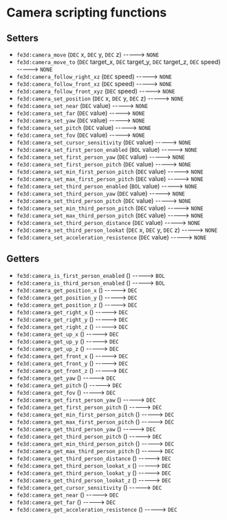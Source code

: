 # Camera scripting functions

## Setters

- `fe3d:camera_move` (`DEC` x, `DEC` y, `DEC` z) -----> `NONE`
- `fe3d:camera_move_to` (`DEC` target_x, `DEC` target_y, `DEC` target_z, `DEC` speed) -----> `NONE`
- `fe3d:camera_follow_right_xz` (`DEC` speed) -----> `NONE`
- `fe3d:camera_follow_front_xz` (`DEC` speed) -----> `NONE`
- `fe3d:camera_follow_front_xyz` (`DEC` speed) -----> `NONE`
- `fe3d:camera_set_position` (`DEC` x, `DEC` y, `DEC` z) -----> `NONE`
- `fe3d:camera_set_near` (`DEC` value) -----> `NONE`
- `fe3d:camera_set_far` (`DEC` value) -----> `NONE`
- `fe3d:camera_set_yaw` (`DEC` value) -----> `NONE`
- `fe3d:camera_set_pitch` (`DEC` value) -----> `NONE`
- `fe3d:camera_set_fov` (`DEC` value) -----> `NONE`
- `fe3d:camera_set_cursor_sensitivity` (`DEC` value) -----> `NONE`
- `fe3d:camera_set_first_person_enabled` (`BOL` value) -----> `NONE`
- `fe3d:camera_set_first_person_yaw` (`DEC` value) -----> `NONE`
- `fe3d:camera_set_first_person_pitch` (`DEC` value) -----> `NONE`
- `fe3d:camera_set_min_first_person_pitch` (`DEC` value) -----> `NONE`
- `fe3d:camera_set_max_first_person_pitch` (`DEC` value) -----> `NONE`
- `fe3d:camera_set_third_person_enabled` (`BOL` value) -----> `NONE`
- `fe3d:camera_set_third_person_yaw` (`DEC` value) -----> `NONE`
- `fe3d:camera_set_third_person_pitch` (`DEC` value) -----> `NONE`
- `fe3d:camera_set_min_third_person_pitch` (`DEC` value) -----> `NONE`
- `fe3d:camera_set_max_third_person_pitch` (`DEC` value) -----> `NONE`
- `fe3d:camera_set_third_person_distance` (`DEC` value) -----> `NONE`
- `fe3d:camera_set_third_person_lookat` (`DEC` x, `DEC` y, `DEC` z) -----> `NONE`
- `fe3d:camera_set_acceleration_resistence` (`DEC` value) -----> `NONE`

## Getters

- `fe3d:camera_is_first_person_enabled` () -----> `BOL`
- `fe3d:camera_is_third_person_enabled` () -----> `BOL`
- `fe3d:camera_get_position_x` () -----> `DEC`
- `fe3d:camera_get_position_y` () -----> `DEC`
- `fe3d:camera_get_position_z` () -----> `DEC`
- `fe3d:camera_get_right_x` () -----> `DEC`
- `fe3d:camera_get_right_y` () -----> `DEC`
- `fe3d:camera_get_right_z` () -----> `DEC`
- `fe3d:camera_get_up_x` () -----> `DEC`
- `fe3d:camera_get_up_y` () -----> `DEC`
- `fe3d:camera_get_up_z` () -----> `DEC`
- `fe3d:camera_get_front_x` () -----> `DEC`
- `fe3d:camera_get_front_y` () -----> `DEC`
- `fe3d:camera_get_front_z` () -----> `DEC`
- `fe3d:camera_get_yaw` () -----> `DEC`
- `fe3d:camera_get_pitch` () -----> `DEC`
- `fe3d:camera_get_fov` () -----> `DEC`
- `fe3d:camera_get_first_person_yaw` () -----> `DEC`
- `fe3d:camera_get_first_person_pitch` () -----> `DEC`
- `fe3d:camera_get_min_first_person_pitch` () -----> `DEC`
- `fe3d:camera_get_max_first_person_pitch` () -----> `DEC`
- `fe3d:camera_get_third_person_yaw` () -----> `DEC`
- `fe3d:camera_get_third_person_pitch` () -----> `DEC`
- `fe3d:camera_get_min_third_person_pitch` () -----> `DEC`
- `fe3d:camera_get_max_third_person_pitch` () -----> `DEC`
- `fe3d:camera_get_third_person_distance` () -----> `DEC`
- `fe3d:camera_get_third_person_lookat_x` () -----> `DEC`
- `fe3d:camera_get_third_person_lookat_y` () -----> `DEC`
- `fe3d:camera_get_third_person_lookat_z` () -----> `DEC`
- `fe3d:camera_get_cursor_sensitivity` () -----> `DEC`
- `fe3d:camera_get_near` () -----> `DEC`
- `fe3d:camera_get_far` () -----> `DEC`
- `fe3d:camera_get_acceleration_resistence` () -----> `DEC`
